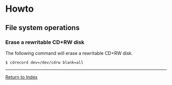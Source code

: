 # Howto

## File system operations

### Erase a rewritable CD+RW disk

The following command will erase a rewritable CD+RW disk.

```bash
$ cdrecord dev=/dev/cdrw blank=all
```

---
[Return to Index](../README.md)
